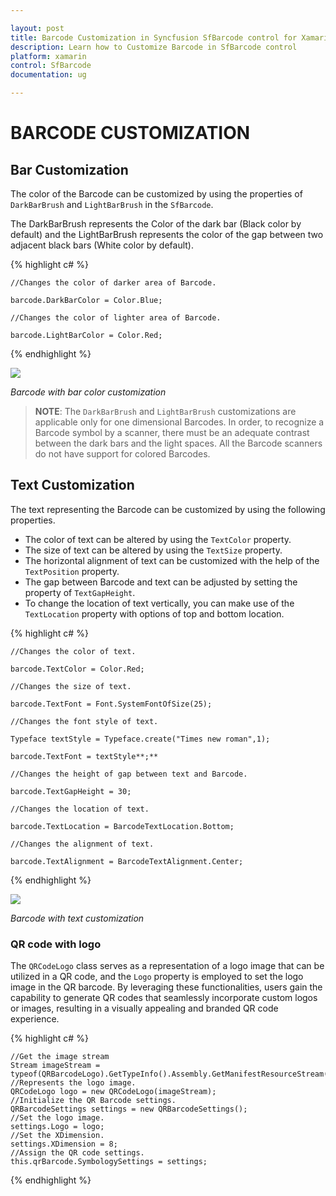 ```yaml
---

layout: post
title: Barcode Customization in Syncfusion SfBarcode control for Xamarin.Forms
description: Learn how to Customize Barcode in SfBarcode control
platform: xamarin
control: SfBarcode
documentation: ug

---
```


# BARCODE CUSTOMIZATION

## Bar Customization

The color of the Barcode can be customized by using the properties of `DarkBarBrush` and `LightBarBrush` in the `SfBarcode`.

The DarkBarBrush represents the Color of the dark bar (Black color by default) and the LightBarBrush represents the color of the gap between two adjacent black bars (White color by default).

{% highlight c# %}

    //Changes the color of darker area of Barcode. 

    barcode.DarkBarColor = Color.Blue;

    //Changes the color of lighter area of Barcode.

    barcode.LightBarColor = Color.Red;
    
{% endhighlight %}

![](barcode-customization_images/color-customization/color.png)

  _Barcode_ _with_ _bar_ _color_ _customization_

>**NOTE**:
    The `DarkBarBrush` and `LightBarBrush` customizations are applicable only for one dimensional Barcodes. In order, to recognize a Barcode symbol by a scanner, there must be an adequate contrast between the dark bars and the light spaces. All the Barcode scanners do not have support for colored Barcodes.

## Text Customization

The text representing the Barcode can be customized by using the following properties.

* The color of text can be altered by using the `TextColor` property.
* The size of text can be altered by using the `TextSize` property.
* The horizontal alignment of text can be customized with the help of the `TextPosition` property.
* The gap between Barcode and text can be adjusted by setting the property of `TextGapHeight`.
* To change the location of text vertically, you can make use of the `TextLocation` property with options of top and bottom location.

{% highlight c# %}

    //Changes the color of text.

    barcode.TextColor = Color.Red;

    //Changes the size of text.

    barcode.TextFont = Font.SystemFontOfSize(25);

    //Changes the font style of text.

    Typeface textStyle = Typeface.create("Times new roman",1); 

    barcode.TextFont = textStyle**;** 

    //Changes the height of gap between text and Barcode. 

    barcode.TextGapHeight = 30;

    //Changes the location of text.

    barcode.TextLocation = BarcodeTextLocation.Bottom;

    //Changes the alignment of text.

    barcode.TextAlignment = BarcodeTextAlignment.Center;

{% endhighlight %}

![](barcode-customization_images/text-customization/text.png)

  _Barcode_ _with_ _text_ _customization_

### QR code with logo

The `QRCodeLogo` class serves as a representation of a logo image that can be utilized in a QR code, and the `Logo` property is employed to set the logo image in the QR barcode. By leveraging these functionalities, users gain the capability to generate QR codes that seamlessly incorporate custom logos or images, resulting in a visually appealing and branded QR code experience.

{% highlight c# %}

    //Get the image stream 
    Stream imageStream = typeof(QRBarcodeLogo).GetTypeInfo().Assembly.GetManifestResourceStream("Sample.Assets.logo.png");
    //Represents the logo image. 
    QRCodeLogo logo = new QRCodeLogo(imageStream);
    //Initialize the QR Barcode settings.
    QRBarcodeSettings settings = new QRBarcodeSettings();
    //Set the logo image.
    settings.Logo = logo;
    //Set the XDimension. 
    settings.XDimension = 8;
    //Assign the QR code settings. 
    this.qrBarcode.SymbologySettings = settings;

{% endhighlight %}

